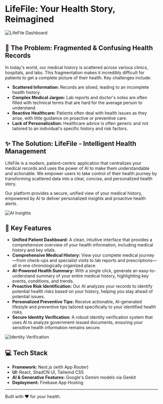 # LifeFile: Your Health Story, Reimagined

![LifeFile Dashboard](/public/images/lifefile-dashboard.png)

## 🚀 The Problem: Fragmented & Confusing Health Records

In today's world, our medical history is scattered across various clinics, hospitals, and labs. This fragmentation makes it incredibly difficult for patients to get a complete picture of their health. Key challenges include:

-   **Scattered Information:** Records are siloed, leading to an incomplete health history.
-   **Complex Medical Jargon:** Lab reports and doctor's notes are often filled with technical terms that are hard for the average person to understand.
-   **Reactive Healthcare:** Patients often deal with health issues as they arise, with little guidance on proactive or preventive care.
-   **Lack of Personalization:** Healthcare advice is often generic and not tailored to an individual's specific history and risk factors.

## ✨ The Solution: LifeFile - Intelligent Health Management

LifeFile is a modern, patient-centric application that centralizes your medical records and uses the power of AI to make them understandable and actionable. We empower users to take control of their health journey by transforming scattered data into a clear, concise, and personalized health story.

Our platform provides a secure, unified view of your medical history, empowered by AI to deliver personalized insights and proactive health alerts.

![AI Insights](/public/images/lifefile-insights.png)

## 🔑 Key Features

-   **Unified Patient Dashboard:** A clean, intuitive interface that provides a comprehensive overview of your health information, including medical history and key vitals.
-   **Comprehensive Medical History:** View your complete medical journey—from check-ups and specialist visits to lab reports and prescriptions—all in one chronologically organized place.
-   **AI-Powered Health Summary:** With a single click, generate an easy-to-understand summary of your entire medical history, highlighting key events, conditions, and trends.
-   **Proactive Risk Identification:** Our AI analyzes your records to identify potential health risks based on your history, helping you stay ahead of potential issues.
-   **Personalized Preventive Tips:** Receive actionable, AI-generated lifestyle and preventive tips tailored specifically to your identified health risks.
-   **Secure Identity Verification:** A robust identity verification system that uses AI to analyze government-issued documents, ensuring your sensitive health information remains secure.

![Identity Verification](/public/images/lifefile-verification.png)

## 💻 Tech Stack

-   **Framework:** Next.js (with App Router)
-   **UI:** React, ShadCN UI, Tailwind CSS
-   **AI & Generative Features:** Google's Gemini models via Genkit
-   **Deployment:** Firebase App Hosting

---

Built with ❤️ for your health.
